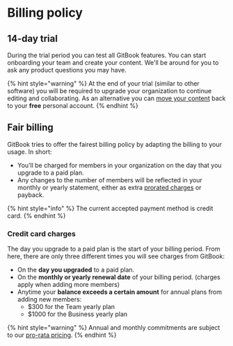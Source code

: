 # Billing policy

## 14-day trial‌ <a href="#14-day-trial" id="14-day-trial"></a>

During the trial period you can test all GitBook features. You can start onboarding your team and create your content. We'll be around for you to ask any product questions you may have.

{% hint style="warning" %}
At the end of your trial (similar to other software) you will be required to upgrade your organization to continue editing and collaborating.‌ As an alternative you can [move your content](../../spaces/what-is-a-space.md#moving-a-space) back to your **free** personal account.
{% endhint %}

## **​Fair billing** <a href="#fair-billing" id="fair-billing"></a>

GitBook tries to offer the fairest billing policy by adapting the billing to your usage. In short:‌

* You’ll be charged for members in your organization on the day that you upgrade to a paid plan.
* Any changes to the number of members will be reflected in your monthly or yearly statement, either as extra [prorated charges](pro-rata.md) or payback.

{% hint style="info" %}
The current accepted payment method is credit card.
{% endhint %}

### ​Credit card charges <a href="#credit-card-charges" id="credit-card-charges"></a>

The day you upgrade to a paid plan is the start of your billing period. From here, there are only three different times you will see charges from GitBook:‌

* On the **day you upgraded** to a paid plan.
* On the **monthly or yearly renewal date** of your billing period. (charges apply when adding more members)
* Anytime your **balance exceeds a certain amount** for annual plans from adding new members:
  * $300 for the Team yearly plan
  * $1000 for the Business yearly plan

{% hint style="warning" %}
Annual and monthly commitments are subject to our [pro-rata pricing](pro-rata.md).
{% endhint %}
